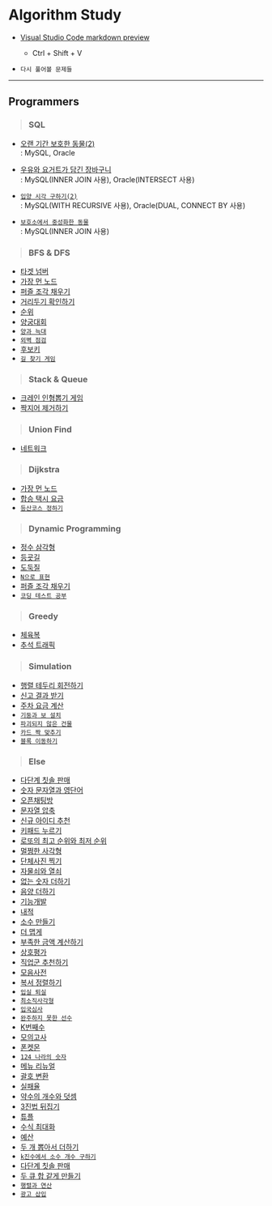 # Algorithm Study

- [Visual Studio Code markdown preview](https://code.visualstudio.com/docs/languages/markdown)

  - Ctrl + Shift + V

- `다시 풀어볼 문제들`

---

## Programmers

> ### SQL

- [오랜 기간 보호한 동물(2)](https://programmers.co.kr/learn/courses/30/lessons/59411)  
  : MySQL, Oracle

- [우유와 요거트가 담긴 장바구니](https://programmers.co.kr/learn/courses/30/lessons/62284)  
  : MySQL(INNER JOIN 사용), Oracle(INTERSECT 사용)

- [`입양 시각 구하기(2)`](https://programmers.co.kr/learn/courses/30/lessons/59413)  
  : MySQL(WITH RECURSIVE 사용), Oracle(DUAL, CONNECT BY 사용)

- [`보호소에서 중성화한 동물`](https://programmers.co.kr/learn/courses/30/lessons/59045)  
  : MySQL(INNER JOIN 사용)

> ### BFS & DFS

- [타겟 넘버](https://programmers.co.kr/learn/courses/30/lessons/43165)
- [가장 먼 노드](https://programmers.co.kr/learn/courses/30/lessons/49189)
- [퍼즐 조각 채우기](https://programmers.co.kr/learn/courses/30/lessons/84021)
- [거리두기 확인하기](https://programmers.co.kr/learn/courses/30/lessons/81302)
- [순위](https://programmers.co.kr/learn/courses/30/lessons/49191)
- [양궁대회](https://programmers.co.kr/learn/courses/30/lessons/92342)
- [`양과 늑대`](https://programmers.co.kr/learn/courses/30/lessons/92343)
- [`외벽 점검`](https://school.programmers.co.kr/learn/courses/30/lessons/60062)
- [후보키](https://school.programmers.co.kr/learn/courses/30/lessons/42890)
- [`길 찾기 게임`](https://school.programmers.co.kr/learn/courses/30/lessons/42892)

> ### Stack & Queue

- [크레인 인형뽑기 게임](https://programmers.co.kr/learn/courses/30/lessons/64061)
- [짝지어 제거하기](https://programmers.co.kr/learn/courses/30/lessons/12973)

> ### Union Find

- [네트워크](https://programmers.co.kr/learn/courses/30/lessons/43162)

> ### Dijkstra

- [가장 먼 노드](https://programmers.co.kr/learn/courses/30/lessons/49189)
- [합승 택시 요금](https://programmers.co.kr/learn/courses/30/lessons/72413)
- [`등산코스 정하기`](https://school.programmers.co.kr/learn/courses/30/lessons/118669)

> ### Dynamic Programming

- [정수 삼각형](https://programmers.co.kr/learn/courses/30/lessons/43105)
- [등굣길](https://programmers.co.kr/learn/courses/30/lessons/42898)
- [도둑질](https://programmers.co.kr/learn/courses/30/lessons/42897)
- [`N으로 표현`](https://programmers.co.kr/learn/courses/30/lessons/42895)
- [퍼즐 조각 채우기](https://programmers.co.kr/learn/courses/30/lessons/84021)
- [`코딩 테스트 공부`](https://school.programmers.co.kr/learn/courses/30/lessons/118668)

> ### Greedy

- [체육복](https://programmers.co.kr/learn/courses/30/lessons/42862)
- [추석 트래픽](https://programmers.co.kr/learn/courses/30/lessons/17676)

> ### Simulation

- [행렬 테두리 회전하기](https://programmers.co.kr/learn/courses/30/lessons/77485)
- [신고 결과 받기](https://programmers.co.kr/learn/courses/30/lessons/92334)
- [주차 요금 계산](https://programmers.co.kr/learn/courses/30/lessons/92341)
- [`기둥과 보 설치`](https://programmers.co.kr/learn/courses/30/lessons/43162)
- [`파괴되지 않은 건물`](https://school.programmers.co.kr/learn/courses/30/lessons/92344)
- [`카드 짝 맞추기`](https://school.programmers.co.kr/learn/courses/30/lessons/72415)
- [`블록 이동하기`](https://school.programmers.co.kr/learn/courses/30/lessons/60063)

> ### Else

- [다단계 칫솔 판매](https://programmers.co.kr/learn/courses/30/lessons/77486)
- [숫자 문자열과 영단어](https://programmers.co.kr/learn/courses/30/lessons/81301)
- [오픈채팅방](https://programmers.co.kr/learn/courses/30/lessons/42888)
- [문자열 압축](https://programmers.co.kr/learn/courses/30/lessons/60057)
- [신규 아이디 추천](https://programmers.co.kr/learn/courses/30/lessons/72410)
- [키패드 누르기](https://programmers.co.kr/learn/courses/30/lessons/67256)
- [로또의 최고 순위와 최저 순위](https://programmers.co.kr/learn/courses/30/lessons/77484)
- [멀쩡한 사각형](https://programmers.co.kr/learn/courses/30/lessons/62048)
- [단체사진 찍기](https://programmers.co.kr/learn/courses/30/lessons/1835)
- [자물쇠와 열쇠](https://programmers.co.kr/learn/courses/30/lessons/60059)
- [없는 숫자 더하기](https://programmers.co.kr/learn/courses/30/lessons/86051)
- [음양 더하기](https://programmers.co.kr/learn/courses/30/lessons/76501)
- [기능개발](https://programmers.co.kr/learn/courses/30/lessons/42586)
- [내적](https://programmers.co.kr/learn/courses/30/lessons/70128)
- [소수 만들기](https://programmers.co.kr/learn/courses/30/lessons/12977)
- [더 맵게](https://programmers.co.kr/learn/courses/30/lessons/42626)
- [부족한 금액 계산하기](https://programmers.co.kr/learn/courses/30/lessons/82612)
- [상호평가](https://programmers.co.kr/learn/courses/30/lessons/83201)
- [직업군 추천하기](https://programmers.co.kr/learn/courses/30/lessons/84325)
- [모음사전](https://programmers.co.kr/learn/courses/30/lessons/84512)
- [복서 정렬하기](https://programmers.co.kr/learn/courses/30/lessons/85002)
- [`입실 퇴실`](https://programmers.co.kr/learn/courses/30/lessons/86048)
- [`최소직사각형`](https://programmers.co.kr/learn/courses/30/lessons/86491)
- [`입국심사`](https://programmers.co.kr/learn/courses/30/lessons/43238)
- [`완주하지 못한 선수`](https://programmers.co.kr/learn/courses/30/lessons/42576)
- [K번째수](https://programmers.co.kr/learn/courses/30/lessons/42748)
- [모의고사](https://programmers.co.kr/learn/courses/30/lessons/42840)
- [폰켓몬](https://programmers.co.kr/learn/courses/30/lessons/1845)
- [`124 나라의 숫자`](https://programmers.co.kr/learn/courses/30/lessons/12899)
- [메뉴 리뉴얼](https://programmers.co.kr/learn/courses/30/lessons/72411)
- [괄호 변환](https://programmers.co.kr/learn/courses/30/lessons/60058)
- [실패율](https://programmers.co.kr/learn/courses/30/lessons/42889)
- [약수의 개수와 덧셈](https://programmers.co.kr/learn/courses/30/lessons/77884)
- [3진법 뒤집기](https://programmers.co.kr/learn/courses/30/lessons/68935)
- [튜플](https://programmers.co.kr/learn/courses/30/lessons/64065)
- [수식 최대화](https://programmers.co.kr/learn/courses/30/lessons/67257)
- [예산](https://programmers.co.kr/learn/courses/30/lessons/12982)
- [두 개 뽑아서 더하기](https://programmers.co.kr/learn/courses/30/lessons/68644)
- [`k진수에서 소수 개수 구하기`](https://programmers.co.kr/learn/courses/30/lessons/92335)
- [다단계 칫솔 판매](https://programmers.co.kr/learn/courses/30/lessons/77486)
- [두 큐 합 같게 만들기](https://school.programmers.co.kr/learn/courses/30/lessons/118667)
- [`행렬과 연산`](https://school.programmers.co.kr/learn/courses/30/lessons/118670)
- [`광고 삽입`](https://school.programmers.co.kr/learn/courses/30/lessons/72414)
